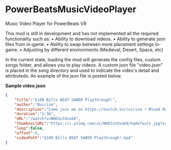 # PowerBeatsMusicVideoPlayer
Music Video Player for PowerBeats VR

This mod is still in development and has not implemented all the required functionality such as:
• Ability to download videos.
• Ability to generate json files from in-game.
• Ability to swap between more placement settings in-game.
• Adjusting by different environments (Medieval, Desert, Space, etc) 

In the current state, loading the mod will generate the config files, custom songs folder, and allows you to play videos. A custom
json file "video.json" is placed in the song directory and used to indicate the video's detail and attributeds. An example of the json file is posted below. 

**Sample video.json**
```json
{
	"title":"$100 Bills BEAT SABER Playthrough!",
	"author":"Ruirize",
	"description":"Come join me on https://twitch.tv/ruirize ! Mixed Reality filmed using LIV: https://liv.tv Played on the HTC Vive in Beat Saber. Twitch: ...",
	"duration":"2:36",
	"URL":"/watch?v=NHD1utOvak8",
	"thumbnailURL":"https://i.ytimg.com/vi/NHD1utOvak8/hqdefault.jpg?sqp=-oaymwEjCPYBEIoBSFryq4qpAxUIARUAAAAAGAElAADIQj0AgKJDeAE=&amp;rs=AOn4CLD48jnea5icsiDQiE0QL4tF8j2t7w",
	"loop":false,
	"offset":0,
	"videoPath":"$100 Bills BEAT SABER Playthrough!.mp4"
}
```

